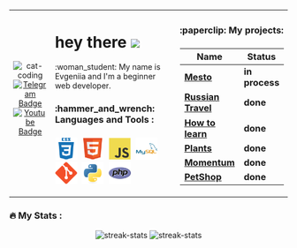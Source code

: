 <table align=center>
<tr>
  <td align="center">
    <div id="header">
      <img src="https://media.giphy.com/media/v1.Y2lkPTc5MGI3NjExNzBjNjA1YmFjMTBlM2NmYjExYzY0ZDY0MzY4MTEwZjk1N2Y4ZDk5NiZlcD12MV9pbnRlcm5hbF9naWZzX2dpZklkJmN0PWc/3oKIPnAiaMCws8nOsE/giphy.gif" alt="cat-coding" width="200"/>
    </div>
    <div id="badges" align="center">
      <a href="https://t.me/+79670799506">
        <img src="https://img.shields.io/badge/telegram-blue?logo=telegram&logoColor=white&style=for-the-badge" alt="Telegram Badge"/>
      </a>
      <a href="mailto:tulpansik@mail.ru">
        <img src="https://img.shields.io/badge/@email-black?logoColor=white&style=for-the-badge" alt="Youtube Badge"/>
      </a>
    </div>
    <img src="https://komarev.com/ghpvc/?username=EvgeniiyaR&style=flat-square&color=blue" alt=""/>
  </td>
  
  <td width=400>
    <h1>
      hey there
      <img src="https://media.giphy.com/media/hvRJCLFzcasrR4ia7z/giphy.gif" width="30px"/>
    </h1>
    <p>:woman_student: My name is Evgeniia and I'm a beginner web developer.<p>
    <h3>:hammer_and_wrench: Languages and Tools :<h3>
    <img src="https://github.com/devicons/devicon/blob/master/icons/css3/css3-plain-wordmark.svg"  title="CSS3" alt="CSS" width="40" height="40"/>&nbsp;
    <img src="https://github.com/devicons/devicon/blob/master/icons/html5/html5-original.svg" title="HTML5" alt="HTML" width="40" height="40"/>&nbsp;
    <img src="https://github.com/devicons/devicon/blob/master/icons/javascript/javascript-original.svg" title="JavaScript" alt="JavaScript" width="40" height="40"/>&nbsp;
    <img src="https://github.com/devicons/devicon/blob/master/icons/mysql/mysql-original-wordmark.svg" title="MySQL"  alt="MySQL" width="40" height="40"/>&nbsp;
    <img src="https://github.com/devicons/devicon/blob/master/icons/git/git-original.svg" title="Git" **alt="Git" width="40" height="40"/>&nbsp;
    <img src="https://github.com/devicons/devicon/blob/master/icons/python/python-original.svg" title="Python" **alt="Python" width="40" height="40"/>&nbsp;
    <img src="https://github.com/devicons/devicon/blob/master/icons/php/php-original.svg" title="PHP" **alt="PHP" width="40" height="40"/>&nbsp;
  </td>
      
  <td>
    <h3>:paperclip: My projects:<h3>
      <table>
        <thead>
          <tr>
            <th>Name</th>
            <th>Status</th>
          </tr>
        </thead>
        <tbody>
          <tr>
            <td><a href="https://github.com/EvgeniiyaR/mesto" target="_blank">Mesto</a></td>
            <td>in process</td>
          </tr>
          <tr>
            <td><a href="https://github.com/EvgeniiyaR/russian-travel" target="_blank">Russian Travel</a></td>
            <td>done</td>
          </tr>
          <tr>
            <td><a href="https://github.com/EvgeniiyaR/how-to-learn" target="_blank">How to learn</a></td>
            <td>done</td>
          </tr>
          <tr>
            <td><a href="https://github.com/EvgeniiyaR/plants" target="_blank">Plants</a></td>
            <td>done</td>
          </tr>
          <tr>
            <td><a href="https://github.com/EvgeniiyaR/momentum" target="_blank">Momentum</a></td>
            <td>done</td>
          </tr>
          <tr>
            <td><a href="http://a0803248.xsph.ru/" target="_blank">PetShop</a></td> 
            <td>done</td>
          </tr>
        </tbody>      
     </table>
  </td>  
 </tr>
</table>

### :fire: My Stats :

<div align="center">
  <img src="https://github-readme-stats.vercel.app/api/top-langs/?username=EvgeniiyaR&layout=compact&theme=transparent" title="streak-stats" **alt="streak-stats" width=300/>
  <img src="http://github-readme-streak-stats.herokuapp.com?user=EvgeniiyaR&theme=transparent&mode=weekly" title="streak-stats" **alt="streak-stats" height=165/>
</div>
